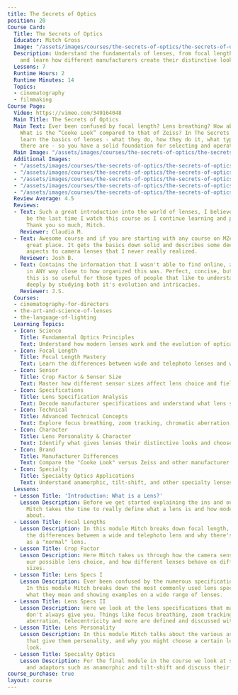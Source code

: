 ```yaml
---
title: The Secrets of Optics
position: 20
Course Card:
  Title: The Secrets of Optics
  Educator: Mitch Gross
  Image: "/assets/images/courses/the-secrets-of-optics/the-secrets-of-optics.jpg"
  Description: Understand the fundamentals of lenses, from focal length to crop factors,
    and learn how different manufacturers create their distinctive looks.
  Lessons: 7
  Runtime Hours: 2
  Runtime Minutes: 14
  Topics:
  - cinematography
  - filmmaking
Course Page:
  Video: https://vimeo.com/349164048
  Main Title: The Secrets of Optics
  Main Text: Ever been confused by focal length? Lens breathing? How about crop factors?
    What is the “Cooke Look” compared to that of Zeiss? In The Secrets of Optics you’ll
    learn the basics of lenses - what they do, how they do it, what types of lenses
    there are - so you have a solid foundation for selecting and operating lenses.
  Main Image: "/assets/images/courses/the-secrets-of-optics/the-secrets-of-optics-1.jpg"
  Additional Images:
  - "/assets/images/courses/the-secrets-of-optics/the-secrets-of-optics-2.jpg"
  - "/assets/images/courses/the-secrets-of-optics/the-secrets-of-optics-3.jpg"
  - "/assets/images/courses/the-secrets-of-optics/the-secrets-of-optics-4.jpg"
  - "/assets/images/courses/the-secrets-of-optics/the-secrets-of-optics-5.jpg"
  - "/assets/images/courses/the-secrets-of-optics/the-secrets-of-optics-6.jpg"
  Review Average: 4.5
  Reviews:
  - Text: Such a great introduction into the world of lenses, I believe this won't
      be the last time I watch this course as I continue learning and practicing.
      Thank you so much, Mitch.
    Reviewer: Claudia M.
  - Text: Awesome course and if you are starting with any course on MZed this is a
      great place. It gets the basics down solid and describes some deep, in-depth
      aspects to camera lenses that I never really realized.
    Reviewer: Josh B.
  - Text: Contains the information that I wasn't able to find online, at least not
      in ANY way close to how organized this was. Perfect, concise, but DETAILED,
      this is so useful for those types of people that like to understand concepts
      deeply by studying both it's evolution and intricacies.
    Reviewer: J.S.
  Courses:
  - cinematography-for-directors
  - the-art-and-science-of-lenses
  - the-language-of-lighting
  Learning Topics:
  - Icon: Science
    Title: Fundamental Optics Principles
    Text: Understand how modern lenses work and the evolution of optical technology.
  - Icon: Focal Length
    Title: Focal Length Mastery
    Text: Learn the differences between wide and telephoto lenses and why there's no "normal" lens.
  - Icon: Sensor
    Title: Crop Factor & Sensor Size
    Text: Master how different sensor sizes affect lens choice and field of view calculations.
  - Icon: Specifications
    Title: Lens Specification Analysis
    Text: Decode manufacturer specifications and understand what lens specs really mean.
  - Icon: Technical
    Title: Advanced Technical Concepts
    Text: Explore focus breathing, zoom tracking, chromatic aberration, and telecentricity effects.
  - Icon: Character
    Title: Lens Personality & Character
    Text: Identify what gives lenses their distinctive looks and choose lenses for specific aesthetics.
  - Icon: Brand
    Title: Manufacturer Differences
    Text: Compare the "Cooke Look" versus Zeiss and other manufacturer's distinctive optical characteristics.
  - Icon: Specialty
    Title: Specialty Optics Applications
    Text: Understand anamorphic, tilt-shift, and other specialty lenses and their creative applications.
  Lessons:
  - Lesson Title: 'Introduction: What is a Lens?'
    Lesson Description: Before we get started explaining the ins and outs of lenses,
      Mitch takes the time to really define what a lens is and how modern lenses came
      about.
  - Lesson Title: Focal Lengths
    Lesson Description: In this module Mitch breaks down focal length, explaining
      the differences between a wide and telephoto lens and why there's no such thing
      as a "normal" lens.
  - Lesson Title: Crop Factor
    Lesson Description: Here Mitch takes us through how the camera sensor size affects
      our possible lens choice, and how different lenses behave on different sensor
      sizes.
  - Lesson Title: Lens Specs I
    Lesson Description: Ever been confused by the numerous specifications of lenses?
      In this module Mitch breaks down the most commonly used lens specs, explaining
      what they mean and showing examples on a wide range of lenses.
  - Lesson Title: Lens Specs II
    Lesson Description: Here we look at the lens specifications that manufacturers
      don't always give you. Things like focus breathing, zoom tracking, chromatic
      aberration, telecentricity and more are defined and discussed with examples.
  - Lesson Title: Lens Personality
    Lesson Description: In this module Mitch talks about the various aspects of lenses
      that give them personality, and why you might choose a certain lens for a certain
      look.
  - Lesson Title: Specialty Optics
    Lesson Description: For the final module in the course we look at specialty lenses
      and adaptors such as anamorphic and tilt-shift and discuss their application.
course_purchase: true
layout: course
---
```



